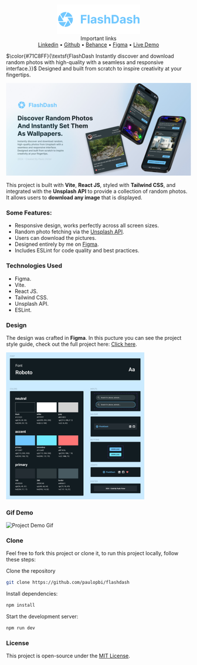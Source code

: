 <p align="center">
<img src="./public/logo.png" alt="FlashDash logo"> <br>
Important links<br>
<a href="https://www.linkedin.com/in/paulopbi/">Linkedin</a> • <a href="https://github.com/paulopbi">Github</a> • <a href="https://www.behance.net/paulopbi">Behance</a> • <a href="https://www.figma.com/design/xwy4ELBS248NDqluvTWu58/Unsplash-API?m=auto&t=lcRGgUNS2douRevJ-1">Figma</a> • <a href="https://paulopbi.github.io/flashdash/">Live Demo</a>
</p>

$\color{#71C8FF}{\textsf{FlashDash Instantly discover and download random photos with high-quality with a seamless and responsive interface.}}$ Designed and built from scratch to inspire creativity at your fingertips.

<p align="center">
<img src="./public/thumb.jpg" alt="Thumb">
</p>

This project is built with **Vite**, **React JS**, styled with **Tailwind CSS**, and integrated with the **Unsplash API** to provide a collection of random photos. It allows users to **download any image** that is displayed.

### Some Features:

- Responsive design, works perfectly across all screen sizes.
- Random photo fetching via the [Unsplash API](https://unsplash.com/documentation).
- Users can download the pictures.
- Designed entirely by me on [Figma](https://www.figma.com/design/xwy4ELBS248NDqluvTWu58/Unsplash-API?m=auto&t=lcRGgUNS2douRevJ-1).
- Includes ESLint for code quality and best practices.

### Technologies Used

- Figma.
- Vite.
- React JS.
- Tailwind CSS.
- Unsplash API.
- ESLint.

### Design

The design was crafted in **Figma**. In this pucture you can see the project style guide, check out the full project here: [Click here](https://www.figma.com/design/xwy4ELBS248NDqluvTWu58/Unsplash-API?m=auto&t=lcRGgUNS2douRevJ-1).

<img src="public/styleguide.png" alt="style guide" height="400">

### Gif Demo

<img src="public/flashdash_demo.gif" alt="Project Demo Gif" height="400">

### Clone

Feel free to fork this project or clone it, to run this project locally, follow these steps:

Clone the repository

```bash
git clone https://github.com/paulopbi/flashdash
```

Install dependencies:

```bash
npm install
```

Start the development server:

```bash
npm run dev
```

### License

This project is open-source under the [MIT License](./LICENSE).
